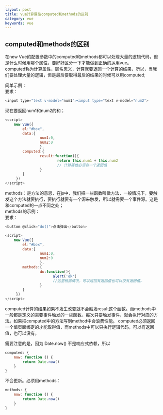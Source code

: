 ```yaml
---
layout: post
title: vue计算属性computed和methods的区别
category: vue
keywords: vue
---
```


## computed和methods的区别

在new Vue的配置参数中的computed和methods都可以处理大量的逻辑代码，但是什么时候用哪个属性，要好好区分一下才能做到正确的运用vue。     
computed称为计算属性，顾名思义，计算就要返回一个计算的结果，所以，当我们要处理大量的逻辑，但是最后要取得最后的结果的时候可以用computed;    

简单示例：    
要求： 

```javascript      
<input type="text v-model="num1"><input type="text v-model="num2">
```

现在要返回num1和num2的和；

```javascript      
<script>
    new Vue({
        el:"#box",
        data:{
                num1:0,
                num2:0
                },
        computed:{    
                result:function(){
                        return this.num1 + this.num2    
                        // 计算属性必须有一个返回值
                }
        }
     })
</script>
```

methods：是方法的意思，在js中，我们把一些函数叫做方法，一般情况下，要触发这个方法就要执行，要执行就要有一个源来触发，所以就需要一个事件源。这是和computed的一点不同之处；      
methods的示例：    
要求：

```javascript
<button @click="do()">点击弹出</button>
```

```javascript
<script>
    new Vue({
        el:"#box",
        data:{
                num1:0,
                num2:0
                },
        methods:{    
                do:function(){
                      alert('ok')
                      //这里根据情况，可以返回有返回值也可以没有返回值。
                }
        }
     })
</script>
```

computed计算的结果如果不发生改变就不会触发result这个函数。而methods中一般都是定义的需要事件触发的一些函数。每次只要触发事件，就会执行对应的方法。如果把computed中的方法写到method中会浪费性能。
computed必须返回一个值页面绑定的才能取得值，而methods中可以只执行逻辑代码，可以有返回值，也可以没有。


需要注意的是，因为 Date.now() 不是响应式依赖，所以

```javascript
computed: {
    now: function () {
        return Date.now()
    }
}
```

不会更新。必须用methods：

```javascript
methods: {
    now: function () {
        return Date.now()
    }
}
```



